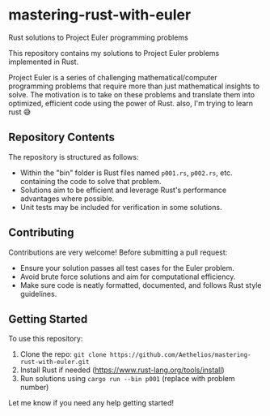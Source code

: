 # mastering-rust-with-euler
Rust solutions to Project Euler programming problems

This repository contains my solutions to Project Euler problems implemented in Rust.

Project Euler is a series of challenging mathematical/computer programming problems that require more than just mathematical insights to solve. The motivation is to take on these problems and translate them into optimized, efficient code using the power of Rust.
also, I'm trying to learn rust :sweat_smile:

## Repository Contents

The repository is structured as follows:

- Within the "bin" folder is Rust files named `p001.rs`, `p002.rs`, etc. containing the code to solve that problem. 
- Solutions aim to be efficient and leverage Rust's performance advantages where possible.
- Unit tests may be included for verification in some solutions.

## Contributing 

Contributions are very welcome! Before submitting a pull request:

- Ensure your solution passes all test cases for the Euler problem.
- Avoid brute force solutions and aim for computational efficiency.   
- Make sure code is neatly formatted, documented, and follows Rust style guidelines.

## Getting Started

To use this repository:

1. Clone the repo: `git clone https://github.com/Aethelios/mastering-rust-with-euler.git`
2. Install Rust if needed (https://www.rust-lang.org/tools/install)  
3. Run solutions using `cargo run --bin p001` (replace with problem number)

Let me know if you need any help getting started! 
